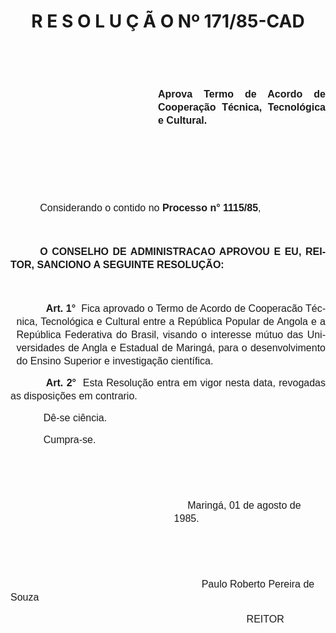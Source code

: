 <body lang=PT-BR style='tab-interval:35.4pt'>

<div class=Section1>

<h1 align=center style='text-align:center;text-indent:0cm'>R E S O L U Ç Ã O Nº
171/85-CAD</h1>

<p class=MsoNormal style='text-indent:42.55pt;line-height:150%;tab-stops:lined 120.6pt'><b
style='mso-bidi-font-weight:normal'><span style='font-size:12.0pt;mso-bidi-font-size:
10.0pt;font-family:Arial;mso-fareast-font-family:Batang;mso-bidi-font-style:
italic'><![if !supportEmptyParas]>&nbsp;<![endif]><o:p></o:p></span></b></p>

<p class=MsoNormal style='text-indent:42.55pt;line-height:150%;tab-stops:lined 120.6pt'><b
style='mso-bidi-font-weight:normal'><span style='font-size:12.0pt;mso-bidi-font-size:
10.0pt;font-family:Arial;mso-fareast-font-family:Batang;mso-bidi-font-style:
italic'><![if !supportEmptyParas]>&nbsp;<![endif]><o:p></o:p></span></b></p>

<p class=MsoNormal style='margin-left:177.0pt;text-align:justify;line-height:
150%'><b><span style='font-size:12.0pt;mso-bidi-font-size:10.0pt;font-family:
Arial;mso-fareast-font-family:Batang'>Aprova Termo de Acordo de Coope­ração
Técnica, Tecnológica e Cultural.<o:p></o:p></span></b></p>

<p class=MsoNormal style='line-height:150%'><span style='font-size:12.0pt;
mso-bidi-font-size:10.0pt;font-family:Arial;mso-fareast-font-family:Batang'><![if !supportEmptyParas]>&nbsp;<![endif]><o:p></o:p></span></p>

<p class=MsoNormal style='line-height:150%'><span style='font-size:12.0pt;
mso-bidi-font-size:10.0pt;font-family:Arial;mso-fareast-font-family:Batang'><![if !supportEmptyParas]>&nbsp;<![endif]><o:p></o:p></span></p>

<p class=MsoNormal style='line-height:150%'><span style='font-size:12.0pt;
mso-bidi-font-size:10.0pt;font-family:Arial;mso-fareast-font-family:Batang'><![if !supportEmptyParas]>&nbsp;<![endif]><o:p></o:p></span></p>

<p class=MsoNormal style='text-align:justify;text-indent:35.4pt;line-height:
150%'><span style='font-size:12.0pt;mso-bidi-font-size:10.0pt;font-family:Arial;
mso-fareast-font-family:Batang'>Considerando o contido no <b>Processo n°
1115/85</b>,<o:p></o:p></span></p>

<p class=MsoNormal style='line-height:150%'><span style='font-size:12.0pt;
mso-bidi-font-size:10.0pt;font-family:Arial;mso-fareast-font-family:Batang'><![if !supportEmptyParas]>&nbsp;<![endif]><o:p></o:p></span></p>

<p class=MsoNormal style='text-align:justify;text-indent:35.4pt;line-height:
150%'><b><span style='font-size:12.0pt;mso-bidi-font-size:10.0pt;font-family:
Arial;mso-fareast-font-family:Batang'>O CONSELHO DE ADMINISTRACAO APROVOU E EU,
REITOR, SANCIONO A SEGUINTE RESOLUÇÃO:<o:p></o:p></span></b></p>

<p class=MsoNormal style='text-indent:42.55pt;line-height:150%'><span
style='font-size:12.0pt;mso-bidi-font-size:10.0pt;font-family:Arial;mso-fareast-font-family:
Batang'><![if !supportEmptyParas]>&nbsp;<![endif]><o:p></o:p></span></p>

<p class=MsoNormal style='margin-left:7.15pt;text-align:justify;text-indent:
35.4pt;line-height:150%'><b><span style='font-size:12.0pt;mso-bidi-font-size:
10.0pt;font-family:Arial;mso-fareast-font-family:Batang'>Art. 1°</span></b><span
style='font-size:12.0pt;mso-bidi-font-size:10.0pt;font-family:Arial;mso-fareast-font-family:
Batang'><span style="mso-spacerun: yes">  </span>Fica aprovado o Termo de
Acordo de Coopera­cão Técnica, Tecnológica e Cultural entre a República Popular
de Angola e a República Federativa do Brasil, visando o interesse mútuo das
Universidades de Angla e Estadual de Maringá, para o desenvolvimento do Ensino
Superior e investigação científica.<o:p></o:p></span></p>

<p class=MsoNormal style='text-align:justify;text-indent:42.55pt;line-height:
150%'><b><span style='font-size:12.0pt;mso-bidi-font-size:10.0pt;font-family:
Arial;mso-fareast-font-family:Batang'>Art. 2°</span></b><span style='font-size:
12.0pt;mso-bidi-font-size:10.0pt;font-family:Arial;mso-fareast-font-family:
Batang'><span style="mso-spacerun: yes">  </span>Esta Resolução entra em vigor
nesta data, revogadas as disposições em contrario.<o:p></o:p></span></p>

<p class=MsoNormal style='margin-left:4.2pt;text-align:justify;text-indent:
35.4pt;line-height:150%'><span style='font-size:12.0pt;mso-bidi-font-size:10.0pt;
font-family:Arial;mso-fareast-font-family:Batang'>Dê-se ciência.<o:p></o:p></span></p>

<p class=MsoNormal style='margin-left:4.2pt;text-align:justify;text-indent:
35.4pt;line-height:150%'><span style='font-size:12.0pt;mso-bidi-font-size:10.0pt;
font-family:Arial;mso-fareast-font-family:Batang'>Cumpra-se.<o:p></o:p></span></p>

<p class=MsoNormal style='text-indent:42.55pt;line-height:150%'><span
style='font-size:12.0pt;mso-bidi-font-size:10.0pt;font-family:Arial;mso-fareast-font-family:
Batang'><![if !supportEmptyParas]>&nbsp;<![endif]><o:p></o:p></span></p>

<p class=MsoNormal style='text-indent:42.55pt;line-height:150%'><span
style='font-size:12.0pt;mso-bidi-font-size:10.0pt;font-family:Arial;mso-fareast-font-family:
Batang'><![if !supportEmptyParas]>&nbsp;<![endif]><o:p></o:p></span></p>

<p class=MsoNormal style='margin-left:196.2pt;text-indent:16.2pt;line-height:
150%'><span style='font-size:12.0pt;mso-bidi-font-size:10.0pt;font-family:Arial;
mso-fareast-font-family:Batang'>Maringá, 01 de agosto de 1985.<o:p></o:p></span></p>

<p class=MsoNormal style='text-indent:42.55pt;line-height:150%'><span
style='font-size:12.0pt;mso-bidi-font-size:10.0pt;font-family:Arial;mso-fareast-font-family:
Batang'><![if !supportEmptyParas]>&nbsp;<![endif]><o:p></o:p></span></p>

<p class=MsoNormal style='text-indent:42.55pt;line-height:150%'><span
style='font-size:12.0pt;mso-bidi-font-size:10.0pt;font-family:Arial;mso-fareast-font-family:
Batang'><![if !supportEmptyParas]>&nbsp;<![endif]><o:p></o:p></span></p>

<p class=MsoNormal style='text-indent:42.55pt;line-height:150%'><span
style='font-size:12.0pt;mso-bidi-font-size:10.0pt;font-family:Arial;mso-fareast-font-family:
Batang'><span style='mso-tab-count:5'>                                                        </span>Paulo
Roberto Pereira de Souza<o:p></o:p></span></p>

<p class=MsoNormal style='margin-left:240.65pt;text-indent:42.55pt;line-height:
150%'><span style='font-size:12.0pt;mso-bidi-font-size:10.0pt;font-family:Arial;
mso-fareast-font-family:Batang'>REITOR<o:p></o:p></span></p>

</div>

</body>
